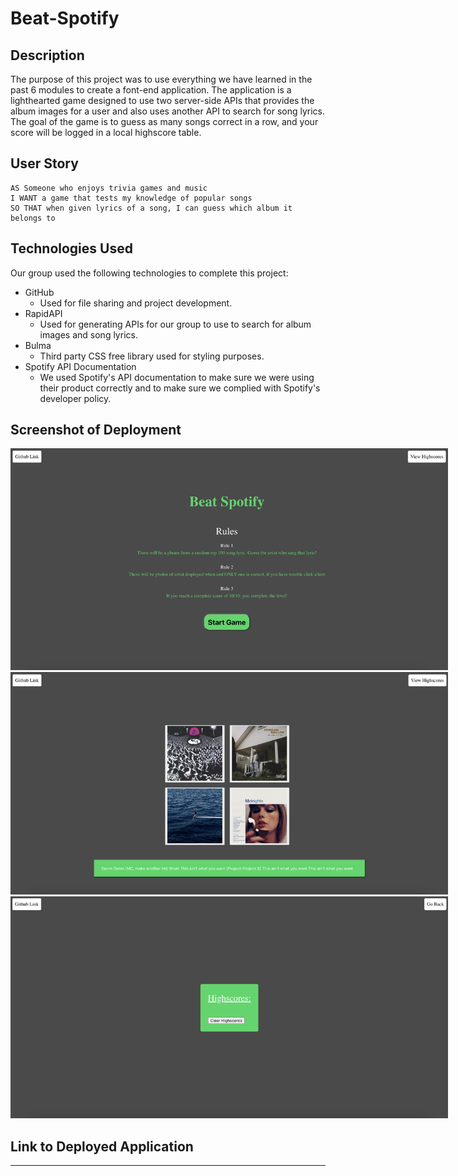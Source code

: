# Beat-Spotify

## Description
The purpose of this project was to use everything we have learned in the past 6 modules to create a font-end application. The application is a lighthearted game designed to use two server-side APIs that provides the album images for a user and also uses another API to search for song lyrics. The goal of the game is to guess as many songs correct in a row, and your score will be logged in a local highscore table.

## User Story
```
AS Someone who enjoys trivia games and music
I WANT a game that tests my knowledge of popular songs
SO THAT when given lyrics of a song, I can guess which album it belongs to
```
## Technologies Used
Our group used the following technologies to complete this project:
* GitHub
    * Used for file sharing and project development.
* RapidAPI
    * Used for generating APIs for our group to use to search for album images and song lyrics.
* Bulma
    * Third party CSS free library used for styling purposes.
* Spotify API Documentation
    * We used Spotify's API documentation to make sure we were using their product correctly and to make sure we complied with Spotify's developer policy.

## Screenshot of Deployment
<img src="./Assets/Screenshots/Screenshot 2023-03-27 at 2.09.07 PM.png" style="max-width: 700px">
<img src="./Assets/Screenshots/Screenshot 2023-03-27 at 2.09.38 PM.png" style="max-width: 700px">
<img src="./Assets/Screenshots/Screenshot 2023-03-27 at 2.10.03 PM.png" style="max-width: 700px">

## Link to Deployed Application

---
